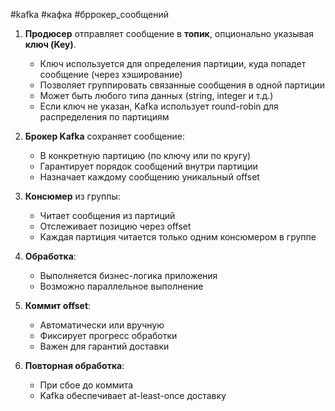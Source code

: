 #kafka #кафка #бррокер_сообщений

1. **Продюсер** отправляет сообщение в **топик**, опционально указывая **ключ (Key)**.
   - Ключ используется для определения партиции, куда попадет сообщение (через хэширование)
   - Позволяет группировать связанные сообщения в одной партиции
   - Может быть любого типа данных (string, integer и т.д.)
   - Если ключ не указан, Kafka использует round-robin для распределения по партициям

2. **Брокер Kafka** сохраняет сообщение:
   - В конкретную партицию (по ключу или по кругу)
   - Гарантирует порядок сообщений внутри партиции
   - Назначает каждому сообщению уникальный offset

3. **Консюмер** из группы:
   - Читает сообщения из партиций
   - Отслеживает позицию через offset
   - Каждая партиция читается только одним консюмером в группе

4. **Обработка**:
   - Выполняется бизнес-логика приложения
   - Возможно параллельное выполнение

5. **Коммит offset**:
   - Автоматически или вручную
   - Фиксирует прогресс обработки
   - Важен для гарантий доставки

6. **Повторная обработка**:
   - При сбое до коммита
   - Kafka обеспечивает at-least-once доставку

